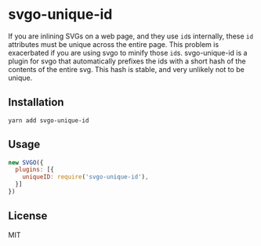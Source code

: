 # svgo-unique-id

If you are inlining SVGs on a web page, and they use `id`s internally, these `id` attributes must be unique across the entire page. This problem is exacerbated if you are using svgo to minify those `id`s. svgo-unique-id is a plugin for svgo that automatically prefixes the ids with a short hash of the contents of the entire svg. This hash is stable, and very unlikely not to be unique.

## Installation

```
yarn add svgo-unique-id
```

## Usage

```js
new SVGO({
  plugins: [{
    uniqueID: require('svgo-unique-id'),
  }]
})
```

## License

MIT
